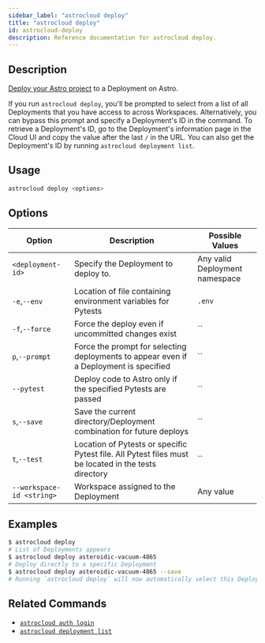 ```yaml
---
sidebar_label: "astrocloud deploy"
title: "astrocloud deploy"
id: astrocloud-deploy
description: Reference documentation for astrocloud deploy.
---
```


## Description

[Deploy your Astro project](deploy-code.md) to a Deployment on Astro.

If you run `astrocloud deploy`, you'll be prompted to select from a list of all Deployments that you have access to across Workspaces. Alternatively, you can bypass this prompt and specify a Deployment's ID in the command. To retrieve a Deployment's ID, go to the Deployment's information page in the Cloud UI and copy the value after the last `/` in the URL. You can also get the Deployment's ID by running `astrocloud deployment list`.

## Usage

```sh
astrocloud deploy <options>
```

## Options

| Option                    | Description                                                                            | Possible Values                |
| ------------------------- | -------------------------------------------------------------------------------------- | ------------------------------ |
| `<deployment-id>`  | Specify the Deployment to deploy to.                                                   | Any valid Deployment namespace |
| `-e`,`--env`               | Location of file containing environment variables for Pytests                                    | `.env`                             |
| `-f`,`--force`               | Force the deploy even if uncommitted changes exist                                     | ``                             |
| `p`,`--prompt`                | Force the prompt for selecting deployments to appear even if a Deployment is specified | ``                             |
| `--pytest`                | Deploy code to Astro only if the specified Pytests are passed                             | ``                             |
| `s`,`--save`                  | Save the current directory/Deployment combination for future deploys                   | ``                             |
| `t`,`--test`       | Location of Pytests or specific Pytest file. All Pytest files must be located in the tests directory | ``                             |
| `--workspace-id <string>` |Workspace assigned to the Deployment                  | Any value                      |

## Examples

```sh
$ astrocloud deploy
# List of Deployments appears
$ astrocloud deploy asteroidic-vacuum-4865
# Deploy directly to a specific Deployment
$ astrocloud deploy asteroidic-vacuum-4865 --save
# Running `astrocloud deploy` will now automatically select this Deployment for your Astro project
```

## Related Commands

- [`astrocloud auth login`](cli-reference/astrocloud-auth-login.md)
- [`astrocloud deployment list`](cli-reference/astrocloud-deployment-list.md)
